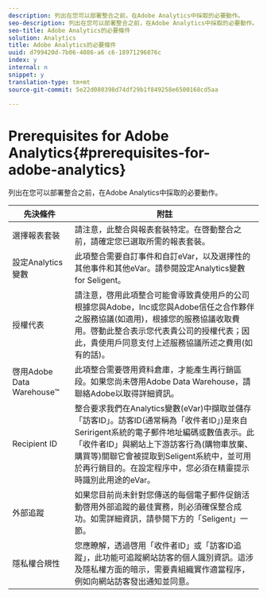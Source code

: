 ```yaml
---
description: 列出在您可以部署整合之前，在Adobe Analytics中採取的必要動作。
seo-description: 列出在您可以部署整合之前，在Adobe Analytics中採取的必要動作。
seo-title: Adobe Analytics的必要條件
solution: Analytics
title: Adobe Analytics的必要條件
uuid: d799420d-7b06-4086-a6 c6-18971296876c
index: y
internal: n
snippet: y
translation-type: tm+mt
source-git-commit: 5e22d080398d74df29b1f849258e6500168cd5aa

---
```



# Prerequisites for Adobe Analytics{#prerequisites-for-adobe-analytics}

列出在您可以部署整合之前，在Adobe Analytics中採取的必要動作。

| 先決條件 | 附註 |
|---|---|
| 選擇報表套裝 | 請注意，此整合與報表套裝特定。在啓動整合之前，請確定您已選取所需的報表套裝。 |
| 設定Analytics變數 | 此項整合需要自訂事件和自訂eVar，以及選擇性的其他事件和其他eVar。請參閱設定Analytics變數for Seligent。 |
| 授權代表 | 請注意，啓用此項整合可能會導致貴使用戶的公司根據您與Adobe，Inc或您與Adobe信任之合作夥伴之服務協議(如適用)，根據您的服務協議收取費用。啓動此整合表示您代表貴公司的授權代表；因此，貴使用戶同意支付上述服務協議所述之費用(如有的話)。 |
| 啓用Adobe Data Warehouse™ | 此項整合需要啓用資料倉庫，才能產生再行銷區段。如果您尚未啓用Adobe Data Warehouse，請聯絡Adobe以取得詳細資訊。 |
| Recipient ID | 整合要求我們在Analytics變數(eVar)中擷取並儲存「訪客ID」。訪客ID(通常稱為「收件者ID」)是來自Seririgent系統的電子郵件地址編碼或數值表示。此「收件者ID」與網站上下游訪客行為(購物車放棄、購買等)關聯它會被提取到Seligent系統中，並可用於再行銷目的。在設定程序中，您必須在精靈提示時識別此用途的eVar。 |
| 外部追蹤 | 如果您目前尚未針對您傳送的每個電子郵件促銷活動啓用外部追蹤的最佳實務，則必須確保整合成功。如需詳細資訊，請參閱下方的「Seligent」一節。 |
| 隱私權合規性 | 您應瞭解，透過啓用「收件者ID」或「訪客ID追蹤」，此功能可追蹤網站訪客的個人識別資訊。這涉及隱私權方面的暗示，需要貴組織實作適當程序，例如向網站訪客發出通知並同意。 |

